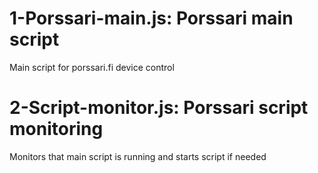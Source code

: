 1-Porssari-main.js: Porssari main script
===
Main script for porssari.fi device control


2-Script-monitor.js: Porssari script monitoring
===
Monitors that main script is running and starts script if needed